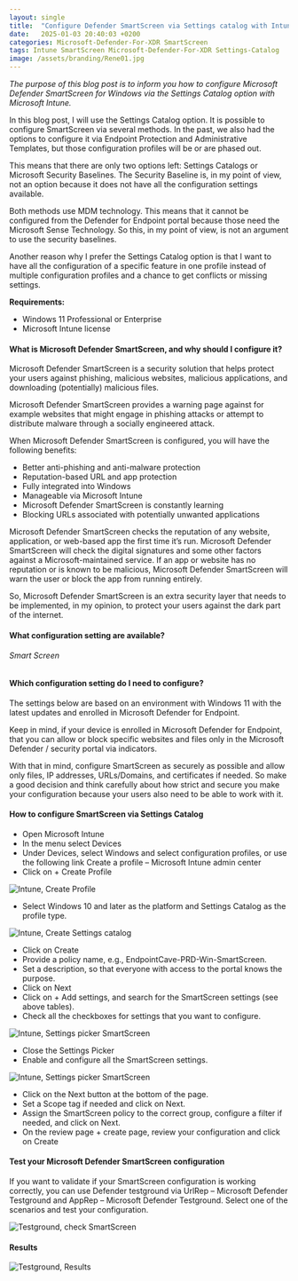 ```yaml
---
layout: single
title:  "Configure Defender SmartScreen via Settings catalog with Intune"
date:   2025-01-03 20:40:03 +0200
categories: Microsoft-Defender-For-XDR SmartScreen
tags: Intune SmartScreen Microsoft-Defender-For-XDR Settings-Catalog
image: /assets/branding/Rene01.jpg
---
```


*The purpose of this blog post is to inform you how to configure Microsoft Defender SmartScreen for Windows via the Settings Catalog option with Microsoft Intune.*

In this blog post, I will use the Settings Catalog option. It is possible to configure SmartScreen via several methods. In the past, we also had the options to configure it via Endpoint Protection and Administrative Templates, but those configuration profiles will be or are phased out.

This means that there are only two options left: Settings Catalogs or Microsoft Security Baselines. The Security Baseline is, in my point of view, not an option because it does not have all the configuration settings available.

Both methods use MDM technology. This means that it cannot be configured from the Defender for Endpoint portal because those need the Microsoft Sense Technology. So this, in my point of view, is not an argument to use the security baselines.

Another reason why I prefer the Settings Catalog option is that I want to have all the configuration of a specific feature in one profile instead of multiple configuration profiles and a chance to get conflicts or missing settings.

**Requirements:**

* Windows 11 Professional or Enterprise
* Microsoft Intune license

#### What is Microsoft Defender SmartScreen, and why should I configure it?

Microsoft Defender SmartScreen is a security solution that helps protect your users against phishing, malicious websites, malicious applications, and downloading (potentially) malicious files.

Microsoft Defender SmartScreen provides a warning page against for example websites that might engage in phishing attacks or attempt to distribute malware through a socially engineered attack.

When Microsoft Defender SmartScreen is configured, you will have the following benefits:

* Better anti-phishing and anti-malware protection
* Reputation-based URL and app protection
* Fully integrated into Windows
* Manageable via Microsoft Intune
* Microsoft Defender SmartScreen is constantly learning
* Blocking URLs associated with potentially unwanted applications

Microsoft Defender SmartScreen checks the reputation of any website, application, or web-based app the first time it’s run. Microsoft Defender SmartScreen will check the digital signatures and some other factors against a Microsoft-maintained service. If an app or website has no reputation or is known to be malicious, Microsoft Defender SmartScreen will warn the user or block the app from running entirely.

So, Microsoft Defender SmartScreen is an extra security layer that needs to be implemented, in my opinion, to protect your users against the dark part of the internet.

#### What configuration setting are available?

###### Smart Screen



#### Which configuration setting do I need to configure?

The settings below are based on an environment with Windows 11 with the latest updates and enrolled in Microsoft Defender for Endpoint.

Keep in mind, if your device is enrolled in Microsoft Defender for Endpoint, that you can allow or block specific websites and files only in the Microsoft Defender / security portal via indicators.

With that in mind, configure SmartScreen as securely as possible and allow only files, IP addresses, URLs/Domains, and certificates if needed. So make a good decision and think carefully about how strict and secure you make your configuration because your users also need to be able to work with it.

#### How to configure SmartScreen via Settings Catalog

* Open Microsoft Intune
* In the menu select Devices
* Under Devices, select Windows and select configuration profiles, or use the following link  Create a profile – Microsoft Intune admin center
* Click on + Create Profile

![Intune, Create Profile ](/assets/images/create-profile.png)

* Select Windows 10 and later as the platform and Settings Catalog as the profile type.

![Intune, Create Settings catalog ](/assets/images/create-settings-catalog.png)

* Click on Create
* Provide a policy name, e.g., EndpointCave-PRD-Win-SmartScreen.
* Set a description, so that everyone with access to the portal knows the purpose.
* Click on Next
* Click on + Add settings, and search for the SmartScreen settings (see above tables).
* Check all the checkboxes for settings that you want to configure.

![Intune, Settings picker SmartScreen ](/assets/images/settings-picker-smartscreen.png)

* Close the Settings Picker
* Enable and configure all the SmartScreen settings.

![Intune, Settings picker SmartScreen ](/assets/images/smartscreen-settings.png)

* Click on the Next button at the bottom of the page.
* Set a Scope tag if needed and click on Next.
* Assign the SmartScreen policy to the correct group, configure a filter if needed, and click on Next.
* On the review page + create page, review your configuration and click on Create

#### Test your Microsoft Defender SmartScreen configuration

If you want to validate if your SmartScreen configuration is working correctly, you can use Defender testground via UrlRep – Microsoft Defender Testground and AppRep – Microsoft Defender Testground. Select one of the scenarios and test your configuration.

![Testground, check SmartScreen ](/assets/images/playground-smartscreen.png)

#### Results

![Testground, Results ](/assets/images/playground-smartscreen.png)

